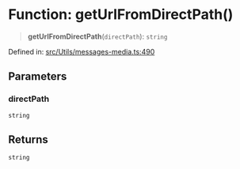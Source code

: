 # Function: getUrlFromDirectPath()

> **getUrlFromDirectPath**(`directPath`): `string`

Defined in: [src/Utils/messages-media.ts:490](https://github.com/Fokusdotid/bail/blob/82f46c566476ac566bfd781dede14412fcdfb787/src/Utils/messages-media.ts#L490)

## Parameters

### directPath

`string`

## Returns

`string`
